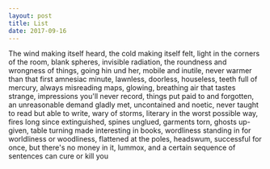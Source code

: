 ```yaml
---
layout: post
title: List
date: 2017-09-16
---
```

The wind making itself heard, the cold making itself felt, light in the corners of the room, blank spheres, invisible radiation, the roundness and wrongness of things, going hin und her, mobile and inutile, never warmer than that first amnesiac minute, lawnless, doorless, houseless, teeth full of mercury, always misreading maps, glowing, breathing air that tastes strange, impressions you'll never record, things put paid to and forgotten, an unreasonable demand gladly met, uncontained and noetic, never taught to read but able to write, wary of storms, literary in the worst possible way, fires long since extinguished, spines unglued, garments torn, ghosts up-given, table turning made interesting in books, wordliness standing in for worldliness or woodliness, flattened at the poles, headswum, successful for once, but there's no money in it, lummox, and a certain sequence of sentences can cure or kill you